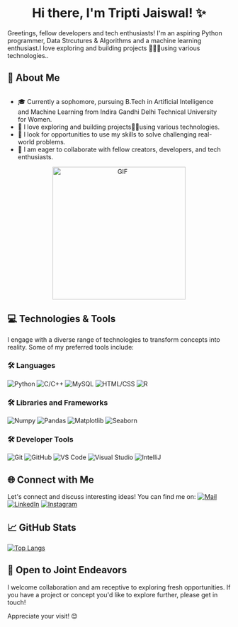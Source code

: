 <h1 align="center">Hi there, I'm Tripti Jaiswal! ✨ </h1>

Greetings, fellow developers and tech enthusiasts! I'm an aspiring Python programmer, Data Strcutures & Algorithms and a machine learning enthusiast.I love exploring and building projects 👩🏻‍💻using various technologies..

## 🚀 About Me

<div style="float: left; margin-right: 20px;">
  
- 🎓 Currently a sophomore, pursuing B.Tech in Artificial Intelligence and Machine Learning from Indira Gandhi Delhi Technical University for Women.
- 🔭 I love exploring and building projects👨‍💻using various technologies.
- 🌱 I look for opportunities to use my skills to solve challenging real-world problems.
- 👯 I am eager to collaborate with fellow creators, developers, and tech enthusiasts.
</div>

<div align="center">
  <img width="300" src="https://media.giphy.com/media/R03zWv5p1oNSQd91EP/giphy.gif" alt="GIF">
</div>

## 💻 Technologies & Tools

I engage with a diverse range of technologies to transform concepts into reality. Some of my preferred tools include:

### 🛠 Languages 

![Python](https://img.shields.io/badge/-Python-3776AB?style=flat&logo=python&logoColor=white) ![C/C++](https://img.shields.io/badge/-C%2FC%2B%2B-00599C?style=flat&logo=c%2B%2B&logoColor=white) ![MySQL](https://img.shields.io/badge/-MySQL-4479A1?style=flat&logo=mysql&logoColor=white) ![HTML/CSS](https://img.shields.io/badge/-HTML%2FCSS-E34F26?style=flat&logo=html5&logoColor=white) ![R](https://img.shields.io/badge/-R-276DC3?style=flat&logo=r&logoColor=white)

### 🛠 Libraries and Frameworks

![Numpy](https://img.shields.io/badge/-Numpy-013243?style=flat&logo=numpy&logoColor=white) ![Pandas](https://img.shields.io/badge/-Pandas-150458?style=flat&logo=pandas&logoColor=white) ![Matplotlib](https://img.shields.io/badge/-Matplotlib-11557C?style=flat&logo=matplotlib&logoColor=white) ![Seaborn](https://img.shields.io/badge/-Seaborn-3776AB?style=flat&logo=seaborn&logoColor=white) 

### 🛠 Developer Tools

![Git](https://img.shields.io/badge/-Git-F05032?style=flat&logo=git&logoColor=white) ![GitHub](https://img.shields.io/badge/-GitHub-181717?style=flat&logo=github&logoColor=white) ![VS Code](https://img.shields.io/badge/-VS%20Code-007ACC?style=flat&logo=visual-studio-code&logoColor=white) ![Visual Studio](https://img.shields.io/badge/-Visual%20Studio-5C2D91?style=flat&logo=visual-studio&logoColor=white) ![IntelliJ](https://img.shields.io/badge/-IntelliJ-000000?style=flat&logo=intellij-idea&logoColor=white) 

## 🌐 Connect with Me

Let's connect and discuss interesting ideas! You can find me on:
[![Mail](https://img.shields.io/badge/Mail-Send%20Mail-red?style=flat-square&logo=gmail&logoColor=white)](mailto:triptijas08@gmail.com)
[![LinkedIn](https://img.shields.io/badge/LinkedIn-Connect-blue?style=flat-square&logo=linkedin&logoColor=white)](https://www.linkedin.com/in/tripti-jaiswal-898472257//)
[![Instagram](https://img.shields.io/badge/Instagram-Follow%20Me-purple?style=flat-square&logo=instagram&logoColor=white)](https://www.instagram.com/triptiijaiswal/)



## 📈 GitHub Stats
[![Top Langs](https://github-readme-stats.vercel.app/api/top-langs/?username=triptijaiswall&layout=compact&theme=radical)](https://github.com/triptijaiswall/github-readme-stats)

## 🤝 Open to Joint Endeavors


I welcome collaboration and am receptive to exploring fresh opportunities. If you have a project or concept you'd like to explore further, please get in touch!

Appreciate your visit! 😊
